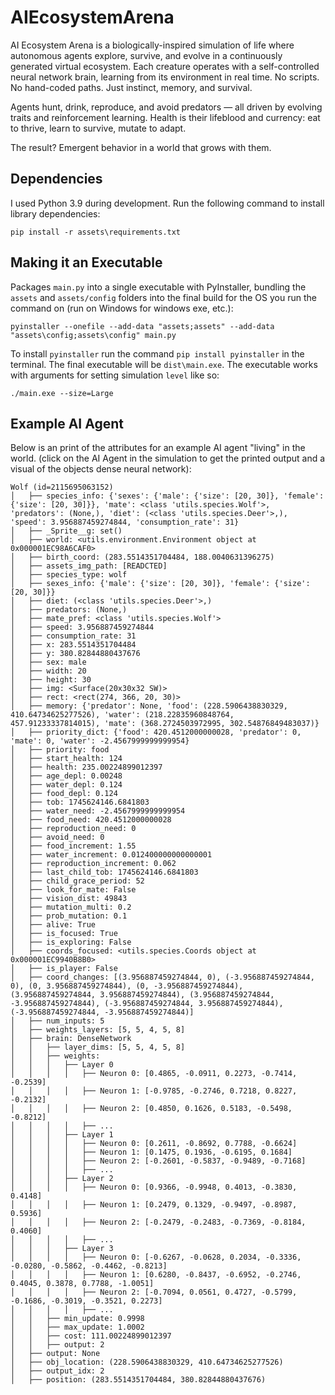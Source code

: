 # AIEcosystemArena
AI Ecosystem Arena is a biologically-inspired simulation of life where autonomous agents explore, survive, and evolve in a continuously generated virtual ecosystem. Each creature operates with a self-controlled neural network brain, learning from its environment in real time. No scripts. No hand-coded paths. Just instinct, memory, and survival.

Agents hunt, drink, reproduce, and avoid predators — all driven by evolving traits and reinforcement learning. Health is their lifeblood and currency: eat to thrive, learn to survive, mutate to adapt.

The result? Emergent behavior in a world that grows with them.

## Dependencies

I used Python 3.9 during development. Run the following command to install library dependencies:

```
pip install -r assets\requirements.txt
```

## Making it an Executable

Packages `main.py` into a single executable with PyInstaller, bundling the `assets` and `assets/config` folders into the final build for the OS you run the command on (run on Windows for windows exe, etc.):

```
pyinstaller --onefile --add-data "assets;assets" --add-data "assets\config;assets\config" main.py
```

To install `pyinstaller` run the command `pip install pyinstaller` in the terminal. The final executable will be `dist\main.exe`. The executable works with arguments for setting simulation `level` like so:

```
./main.exe --size=Large
```

## Example AI Agent

Below is an print of the attributes for an example AI agent "living" in the world. (click on the AI Agent in the simulation to get the printed output and a visual of the objects dense neural network):

```
Wolf (id=2115695063152)
│   ├── species_info: {'sexes': {'male': {'size': [20, 30]}, 'female': {'size': [20, 30]}}, 'mate': <class 'utils.species.Wolf'>, 'predators': (None,), 'diet': (<class 'utils.species.Deer'>,), 'speed': 3.956887459274844, 'consumption_rate': 31}
│   ├── _Sprite__g: set()
│   ├── world: <utils.environment.Environment object at 0x000001EC98A6CAF0>
│   ├── birth_coord: (283.5514351704484, 188.0040631396275)
│   ├── assets_img_path: [READCTED]
│   ├── species_type: wolf
│   ├── sexes_info: {'male': {'size': [20, 30]}, 'female': {'size': [20, 30]}}
│   ├── diet: (<class 'utils.species.Deer'>,)
│   ├── predators: (None,)
│   ├── mate_pref: <class 'utils.species.Wolf'>
│   ├── speed: 3.956887459274844
│   ├── consumption_rate: 31
│   ├── x: 283.5514351704484
│   ├── y: 380.82844880437676
│   ├── sex: male
│   ├── width: 20
│   ├── height: 30
│   ├── img: <Surface(20x30x32 SW)>
│   ├── rect: <rect(274, 366, 20, 30)>
│   ├── memory: {'predator': None, 'food': (228.5906438830329, 410.64734625277526), 'water': (218.22835960848764, 457.91233337814015), 'mate': (368.2724503972995, 302.54876849483037)}
│   ├── priority_dict: {'food': 420.4512000000028, 'predator': 0, 'mate': 0, 'water': -2.4567999999999954}
│   ├── priority: food
│   ├── start_health: 124
│   ├── health: 235.00224899012397
│   ├── age_depl: 0.00248
│   ├── water_depl: 0.124
│   ├── food_depl: 0.124
│   ├── tob: 1745624146.6841803
│   ├── water_need: -2.4567999999999954
│   ├── food_need: 420.4512000000028
│   ├── reproduction_need: 0
│   ├── avoid_need: 0
│   ├── food_increment: 1.55
│   ├── water_increment: 0.012400000000000001
│   ├── reproduction_increment: 0.062
│   ├── last_child_tob: 1745624146.6841803
│   ├── child_grace_period: 52
│   ├── look_for_mate: False
│   ├── vision_dist: 49843
│   ├── mutation_multi: 0.2
│   ├── prob_mutation: 0.1
│   ├── alive: True
│   ├── is_focused: True
│   ├── is_exploring: False
│   ├── coords_focused: <utils.species.Coords object at 0x000001EC9940B8B0>
│   ├── is_player: False
│   ├── coord_changes: [(3.956887459274844, 0), (-3.956887459274844, 0), (0, 3.956887459274844), (0, -3.956887459274844), (3.956887459274844, 3.956887459274844), (3.956887459274844, -3.956887459274844), (-3.956887459274844, 3.956887459274844), (-3.956887459274844, -3.956887459274844)]
│   ├── num_inputs: 5
│   ├── weights_layers: [5, 5, 4, 5, 8]
│   ├── brain: DenseNetwork
│   │   ├── layer_dims: [5, 5, 4, 5, 8]
│   │   ├── weights:
│   │   │   ├── Layer 0
│   │   │   │   ├── Neuron 0: [0.4865, -0.0911, 0.2273, -0.7414, -0.2539]
│   │   │   │   ├── Neuron 1: [-0.9785, -0.2746, 0.7218, 0.8227, -0.2132]
│   │   │   │   ├── Neuron 2: [0.4850, 0.1626, 0.5183, -0.5498, -0.8212]
│   │   │   │   ├── ...
│   │   │   ├── Layer 1
│   │   │   │   ├── Neuron 0: [0.2611, -0.8692, 0.7788, -0.6624]
│   │   │   │   ├── Neuron 1: [0.1475, 0.1936, -0.6195, 0.1684]
│   │   │   │   ├── Neuron 2: [-0.2601, -0.5837, -0.9489, -0.7168]
│   │   │   │   ├── ...
│   │   │   ├── Layer 2
│   │   │   │   ├── Neuron 0: [0.9366, -0.9948, 0.4013, -0.3830, 0.4148]
│   │   │   │   ├── Neuron 1: [0.2479, 0.1329, -0.9497, -0.8987, 0.5936]
│   │   │   │   ├── Neuron 2: [-0.2479, -0.2483, -0.7369, -0.8184, 0.4060]
│   │   │   │   ├── ...
│   │   │   ├── Layer 3
│   │   │   │   ├── Neuron 0: [-0.6267, -0.0628, 0.2034, -0.3336, -0.0280, -0.5862, -0.4462, -0.8213]
│   │   │   │   ├── Neuron 1: [0.6280, -0.8437, -0.6952, -0.2746, 0.4045, 0.3878, 0.7788, -1.0051]
│   │   │   │   ├── Neuron 2: [-0.7094, 0.0561, 0.4727, -0.5799, -0.1686, -0.3019, -0.3521, 0.2273]
│   │   │   │   ├── ...
│   │   ├── min_update: 0.9998
│   │   ├── max_update: 1.0002
│   │   ├── cost: 111.00224899012397
│   │   ├── output: 2
│   ├── output: None
│   ├── obj_location: (228.5906438830329, 410.64734625277526)
│   ├── output_idx: 2
│   ├── position: (283.5514351704484, 380.82844880437676)
```